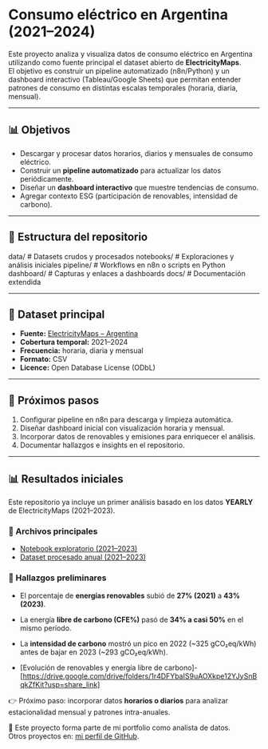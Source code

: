 # Consumo eléctrico en Argentina (2021–2024)

Este proyecto analiza y visualiza datos de consumo eléctrico en Argentina utilizando como fuente principal el dataset abierto de **ElectricityMaps**.  
El objetivo es construir un pipeline automatizado (n8n/Python) y un dashboard interactivo (Tableau/Google Sheets) que permitan entender patrones de consumo en distintas escalas temporales (horaria, diaria, mensual).  

---

## 📊 Objetivos
- Descargar y procesar datos horarios, diarios y mensuales de consumo eléctrico.  
- Construir un **pipeline automatizado** para actualizar los datos periódicamente.  
- Diseñar un **dashboard interactivo** que muestre tendencias de consumo.  
- Agregar contexto ESG (participación de renovables, intensidad de carbono).  

---

## 📂 Estructura del repositorio
data/ # Datasets crudos y procesados
notebooks/ # Exploraciones y análisis iniciales
pipeline/ # Workflows en n8n o scripts en Python
dashboard/ # Capturas y enlaces a dashboards
docs/ # Documentación extendida


---

## 📑 Dataset principal
- **Fuente:** [ElectricityMaps – Argentina](https://app.electricitymaps.com)  
- **Cobertura temporal:** 2021–2024  
- **Frecuencia:** horaria, diaria y mensual  
- **Formato:** CSV
- **Licence:** Open Database License (ODbL) 

---

## 🚀 Próximos pasos
1. Configurar pipeline en n8n para descarga y limpieza automática.  
2. Diseñar dashboard inicial con visualización horaria y mensual.  
3. Incorporar datos de renovables y emisiones para enriquecer el análisis.  
4. Documentar hallazgos e insights en el repositorio.  

---

## 📊 Resultados iniciales

Este repositorio ya incluye un primer análisis basado en los datos **YEARLY** de ElectricityMaps (2021–2023).  

### 🔗 Archivos principales
- [Notebook exploratorio (2021–2023)](notebooks/electricitymaps-argentina-exploracion-inicial.ipynb)
- [Dataset procesado anual (2021–2023)](electricitymaps_yearly_summary_2021_2023.csv)

### 📑 Hallazgos preliminares
- El porcentaje de **energías renovables** subió de **27% (2021)** a **43% (2023)**.  
- La energía **libre de carbono (CFE%)** pasó de **34% a casi 50%** en el mismo período.  
- La **intensidad de carbono** mostró un pico en 2022 (~325 gCO₂eq/kWh) antes de bajar en 2023 (~293 gCO₂eq/kWh).

- [Evolución de renovables y energía libre de carbono]-[https://drive.google.com/drive/folders/1r4DFYbaIS9uAOXkpe12YJySnBqkZfKit?usp=share_link]

👉 Próximo paso: incorporar datos **horarios o diarios** para analizar estacionalidad mensual y patrones intra-anuales.

📌 Este proyecto forma parte de mi portfolio como analista de datos.  
Otros proyectos en: [mi perfil de GitHub](https://github.com/LauraSpena).  





